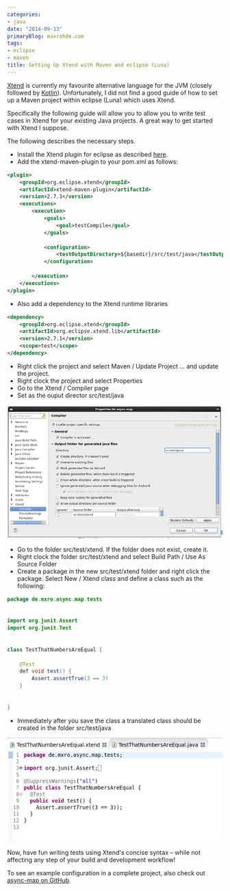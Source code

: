 ```yaml
---
categories:
- java
date: "2014-09-13"
primaryBlog: maxrohde.com
tags:
- eclipse
- maven
title: Setting Up Xtend with Maven and eclipse (Luna)
---
```


[Xtend](http://www.eclipse.org/xtend/) is currently my favourite alternative language for the JVM (closely followed by [Kotlin](http://kotlinlang.org/)). Unfortunately, I did not find a good guide of how to set up a Maven project within eclipse (Luna) which uses Xtend.

Specifically the following guide will allow you to allow you to write test cases in Xtend for your existing Java projects. A great way to get started with Xtend I suppose.

The following describes the necessary steps.

- Install the Xtend plugin for eclipse as described [here](http://www.eclipse.org/xtend/download.html).
- Add the xtend-maven-plugin to your pom.xml as follows:

```xml
<plugin>
    <groupId>org.eclipse.xtend</groupId>
    <artifactId>xtend-maven-plugin</artifactId>
    <version>2.7.1</version>
    <executions>
        <execution>
            <goals>
                <goal>testCompile</goal>
            </goals>

            <configuration>
                <testOutputDirectory>${basedir}/src/test/java</testOutputDirectory>
            </configuration>

        </execution>
    </executions>
</plugin> 
```

- Also add a dependency to the Xtend runtime libraries

```xml
<dependency>
    <groupId>org.eclipse.xtend</groupId>
    <artifactId>org.eclipse.xtend.lib</artifactId>
    <version>2.7.1</version>
    <scope>test</scope>
</dependency>
```

- Right click the project and select Maven / Update Project … and update the project.
- Right clock the project and select Properties
- Go to the Xtend / Compiler page
- Set as the ouput director src/test/java

![](images/091314_0356_settingupxt1.png)

- Go to the folder src/test/xtend. If the folder does not exist, create it.
- Right clock the folder src/test/xtend and select Build Path / Use As Source Folder
- Create a package in the new src/test/xtend folder and right click the package. Select New / Xtend class and define a class such as the following:

```java
package de.mxro.async.map.tests
 

import org.junit.Assert
import org.junit.Test
 

class TestThatNumbersAreEqual {
    
    @Test
    def void test() {
        Assert.assertTrue(3 == 3)
    }
    
    
}
```

- Immediately after you save the class a translated class should be created in the folder src/test/java

![](images/091314_0356_settingupxt2.png)

Now, have fun writing tests using Xtend's concise syntax – while not affecting any step of your build and development workflow!

To see an example configuration in a complete project, also check out [async-map on GitHub](https://github.com/mxro/async-map).